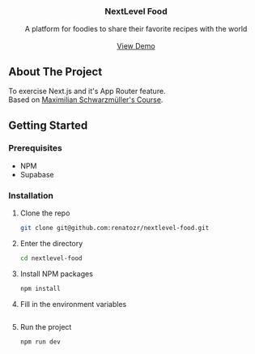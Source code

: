 <!-- PROJECT LOGO -->
<div align="center">
  <h3 align="center">NextLevel Food</h3>

  <p align="center">
    A platform for foodies to share their favorite recipes with the world
    <br />
    <br />
    <a href="https://nextlevel-food-pi.vercel.app/">View Demo</a>
  </p>
</div>

<!-- ABOUT THE PROJECT -->

## About The Project

To exercise Next.js and it's App Router feature.<br />
Based on <a href="https://www.udemy.com/course/nextjs-react-the-complete-guide">Maximilian Schwarzmüller's Course</a>.

<!-- GETTING STARTED -->

## Getting Started

### Prerequisites

- NPM
- Supabase

### Installation

1. Clone the repo
   ```sh
   git clone git@github.com:renatozr/nextlevel-food.git
   ```
2. Enter the directory
   ```sh
   cd nextlevel-food
   ```
3. Install NPM packages
   ```sh
   npm install
   ```
4. Fill in the environment variables
   ```sh

   ```
5. Run the project
   ```sh
   npm run dev
   ```
